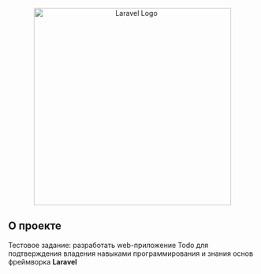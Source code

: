 <p align="center"><a href="https://laravel.com" target="_blank"><img src="https://raw.githubusercontent.com/laravel/art/master/logo-lockup/5%20SVG/2%20CMYK/1%20Full%20Color/laravel-logolockup-cmyk-red.svg" width="400" alt="Laravel Logo"></a></p>



## О проекте

Тестовое задание: разработать web-приложение Todo для подтверждения владения навыками программирования и знания основ фреймворка **Laravel**
